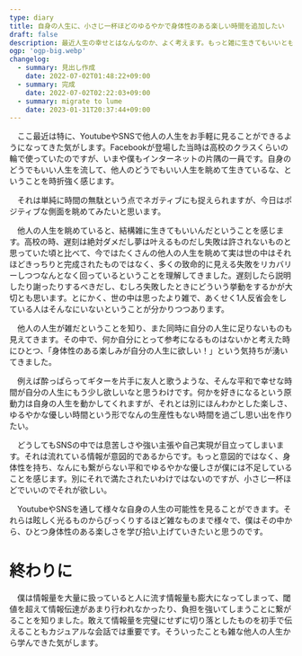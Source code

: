 ```yaml
---
type: diary
title: 自身の人生に、小さじ一杯ほどのゆるやかで身体性のある楽しい時間を追加したい
draft: false
description: 最近人生の幸せとはなんなのか、よく考えます。もっと雑に生きてもいいとも感じます。
ogp: 'ogp-big.webp'
changelog:
  - summary: 見出し作成
    date: 2022-07-02T01:48:22+09:00
  - summary: 完成
    date: 2022-07-02T02:22:03+09:00
  - summary: migrate to lume
    date: 2023-01-31T20:37:44+09:00
---
```


　ここ最近は特に、YoutubeやSNSで他人の人生をお手軽に見ることができるようになってきた気がします。Facebookが登場した当時は高校のクラスくらいの輪で使っていたのですが、いまや僕もインターネットの片隅の一員です。自身のどうでもいい人生を流して、他人のどうでもいい人生を眺めて生きているな、ということを時折強く感じます。

　それは単純に時間の無駄という点でネガティブにも捉えられますが、今日はポジティブな側面を眺めてみたいと思います。

　他人の人生を眺めていると、結構雑に生きてもいいんだということを感じます。高校の時、遅刻は絶対ダメだし夢は叶えるものだし失敗は許されないものと思っていた頃と比べて、今ではたくさんの他人の人生を眺めて実は世の中はそれほどきっちりと完成されたものではなく、多くの致命的に見える失敗をリカバリーしつつなんとなく回っているということを理解してきました。遅刻したら説明したり謝ったりするべきだし、むしろ失敗したときにどういう挙動をするかが大切とも思います。とにかく、世の中は思ったより雑で、あくせく1人反省会をしている人はそんなにいないということが分かりつつあります。

　他人の人生が雑だということを知り、また同時に自分の人生に足りないものも見えてきます。その中で、何か自分にとって参考になるものはないかと考えた時にひとつ、「身体性のある楽しみが自分の人生に欲しい！」という気持ちが湧いてきました。

　例えば酔っぱらってギターを片手に友人と歌うような、そんな平和で幸せな時間が自分の人生にもう少し欲しいなと思うわけです。何かを好きになるという原動力は自身の人生を動かしてくれますが、それとは別にほんわかとした楽しさ、ゆるやかな優しい時間という形でなんの生産性もない時間を過ごし思い出を作りたい。

　どうしてもSNSの中では息苦しさや強い主張や自己実現が目立ってしまいます。それは流れている情報が意図的であるからです。もっと意図的ではなく、身体性を持ち、なんにも繋がらない平和でゆるやかな優しさが僕には不足していることを感じます。別にそれで満たされたいわけではないのですが、小さじ一杯ほどでいいのでそれが欲しい。

　YoutubeやSNSを通して様々な自身の人生の可能性を見ることができます。それらは眩しく光るものからびっくりするほど雑なものまで様々で、僕はその中から、ひとつ身体性のある楽しさを学び拾い上げていきたいと思うのです。

# 終わりに

　僕は情報量を大量に扱っていると人に流す情報量も膨大になってしまって、閾値を超えて情報伝達があまり行われなかったり、負担を強いてしまうことに繋がることを知りました。敢えて情報量を完璧にせずに切り落としたものを初手で伝えることもカジュアルな会話では重要です。そういったことも雑な他人の人生から学んできた気がします。
